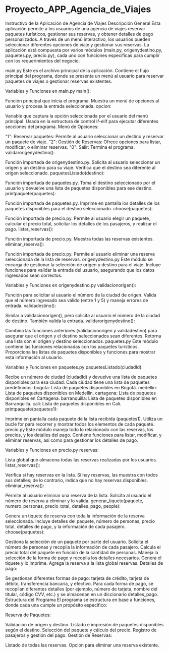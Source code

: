# Proyecto_APP_Agencia_de_Viajes

Instructivo de la Aplicación de Agencia de Viajes
Descripción General
Esta aplicación permite a los usuarios de una agencia de viajes reservar paquetes turísticos, gestionar sus reservas, y obtener detalles de pago personalizados. A través de un menú interactivo, los usuarios pueden seleccionar diferentes opciones de viaje y gestionar sus reservas. La aplicación está compuesta por varios módulos (main.py, origenydestino.py, paquetes.py, precio.py), cada uno con funciones específicas para cumplir con los requerimientos del negocio.

main.py
Este es el archivo principal de la aplicación. Contiene el flujo principal del programa, donde se presenta un menú al usuario para reservar paquetes de viajes o gestionar reservas existentes.

Variables y Funciones en main.py
main():

Función principal que inicia el programa.
Muestra un menú de opciones al usuario y procesa la entrada seleccionada.
opcion:

Variable que captura la opción seleccionada por el usuario del menú principal.
Usada en la estructura de control if-elif para ejecutar diferentes secciones del programa.
Menú de Opciones:

"1": Reservar paquetes: Permite al usuario seleccionar un destino y reservar un paquete de viaje.
"2": Gestión de Reservas: Ofrece opciones para listar, modificar, o eliminar reservas.
"0": Salir: Termina el programa.
validarorigenydestino():

Función importada de origenydestino.py.
Solicita al usuario seleccionar un origen y un destino para su viaje.
Verifica que el destino sea diferente al origen seleccionado.
paquetesListado(destino):

Función importada de paquetes.py.
Toma el destino seleccionado por el usuario y devuelve una lista de paquetes disponibles para ese destino.
printpaquete(paquetes):

Función importada de paquetes.py.
Imprime en pantalla los detalles de los paquetes disponibles para el destino seleccionado.
choose(paquetes):

Función importada de precio.py.
Permite al usuario elegir un paquete, calcular el precio total, solicitar los detalles de los pasajeros, y realizar el pago.
listar_reservas():

Función importada de precio.py.
Muestra todas las reservas existentes.
eliminar_reserva():

Función importada de precio.py.
Permite al usuario eliminar una reserva seleccionada de la lista de reservas.
origenydestino.py
Este módulo se encarga de gestionar la selección de origen y destino para el viaje. Incluye funciones para validar la entrada del usuario, asegurando que los datos ingresados sean correctos.

Variables y Funciones en origenydestino.py
validacionorigen():

Función para solicitar al usuario el número de la ciudad de origen.
Valida que el número ingresado sea válido (entre 1 y 5) y maneja errores de entrada.
validadestino():

Similar a validacionorigen(), pero solicita al usuario el número de la ciudad de destino.
También valida la entrada.
validarorigenydestino():

Combina las funciones anteriores (validacionorigen y validadestino) para asegurar que el origen y el destino seleccionados sean diferentes.
Retorna una lista con el origen y destino seleccionados.
paquetes.py
Este módulo contiene las funciones relacionadas con los paquetes turísticos. Proporciona las listas de paquetes disponibles y funciones para mostrar esta información al usuario.

Variables y Funciones en paquetes.py
paquetesListado(ciudadId):

Recibe un número de ciudad (ciudadId) y devuelve una lista de paquetes disponibles para esa ciudad.
Cada ciudad tiene una lista de paquetes predefinidos:
bogota: Lista de paquetes disponibles en Bogotá.
medellin: Lista de paquetes disponibles en Medellín.
cartagena: Lista de paquetes disponibles en Cartagena.
barranquilla: Lista de paquetes disponibles en Barranquilla.
cali: Lista de paquetes disponibles en Cali.
printpaquete(paquetes1):

Imprime en pantalla cada paquete de la lista recibida (paquetes1).
Utiliza un bucle for para recorrer y mostrar todos los elementos de cada paquete.
precio.py
Este módulo maneja todo lo relacionado con las reservas, los precios, y los detalles del pago. Contiene funciones para listar, modificar, y eliminar reservas, así como para gestionar los detalles de pago.

Variables y Funciones en precio.py
reservas:

Lista global que almacena todas las reservas realizadas por los usuarios.
listar_reservas():

Verifica si hay reservas en la lista.
Si hay reservas, las muestra con todos sus detalles; de lo contrario, indica que no hay reservas disponibles.
eliminar_reserva():

Permite al usuario eliminar una reserva de la lista.
Solicita al usuario el número de reserva a eliminar y lo valida.
generar_tiquete(paquete, numero_personas, precio_total, detalles_pago, people):

Genera un tiquete de reserva con toda la información de la reserva seleccionada.
Incluye detalles del paquete, número de personas, precio total, detalles de pago, y la información de cada pasajero.
choose(paquetes):

Gestiona la selección de un paquete por parte del usuario.
Solicita el número de personas y recopila la información de cada pasajero.
Calcula el precio total del paquete en función de la cantidad de personas.
Maneja la selección de la forma de pago y recopila los detalles necesarios.
Genera el tiquete y lo imprime.
Agrega la reserva a la lista global reservas.
Detalles de pago:

Se gestionan diferentes formas de pago: tarjeta de crédito, tarjeta de débito, transferencia bancaria, y efectivo.
Para cada forma de pago, se recopilan diferentes detalles (por ejemplo, número de tarjeta, nombre del titular, código CVV, etc.) y se almacenan en un diccionario detalles_pago.
Estructura del Programa
El programa se estructura en base a funciones, donde cada una cumple un propósito específico:

Reserva de Paquetes:

Validación de origen y destino.
Listado e impresión de paquetes disponibles según el destino.
Selección del paquete y cálculo del precio.
Registro de pasajeros y gestión del pago.
Gestión de Reservas:

Listado de todas las reservas.
Opción para eliminar una reserva existente.

